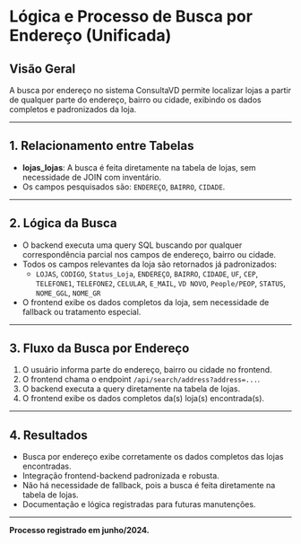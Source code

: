 # Lógica e Processo de Busca por Endereço (Unificada)

## Visão Geral
A busca por endereço no sistema ConsultaVD permite localizar lojas a partir de qualquer parte do endereço, bairro ou cidade, exibindo os dados completos e padronizados da loja.

---

## 1. Relacionamento entre Tabelas
- **lojas_lojas**: A busca é feita diretamente na tabela de lojas, sem necessidade de JOIN com inventário.
- Os campos pesquisados são: `ENDEREÇO`, `BAIRRO`, `CIDADE`.

---

## 2. Lógica da Busca
- O backend executa uma query SQL buscando por qualquer correspondência parcial nos campos de endereço, bairro ou cidade.
- Todos os campos relevantes da loja são retornados já padronizados:
  - `LOJAS`, `CODIGO`, `Status_Loja`, `ENDEREÇO`, `BAIRRO`, `CIDADE`, `UF`, `CEP`, `TELEFONE1`, `TELEFONE2`, `CELULAR`, `E_MAIL`, `VD NOVO`, `People/PEOP`, `STATUS`, `NOME_GGL`, `NOME_GR`
- O frontend exibe os dados completos da loja, sem necessidade de fallback ou tratamento especial.

---

## 3. Fluxo da Busca por Endereço
1. O usuário informa parte do endereço, bairro ou cidade no frontend.
2. O frontend chama o endpoint `/api/search/address?address=...`.
3. O backend executa a query diretamente na tabela de lojas.
4. O frontend exibe os dados completos da(s) loja(s) encontrada(s).

---

## 4. Resultados
- Busca por endereço exibe corretamente os dados completos das lojas encontradas.
- Integração frontend-backend padronizada e robusta.
- Não há necessidade de fallback, pois a busca é feita diretamente na tabela de lojas.
- Documentação e lógica registradas para futuras manutenções.

---

**Processo registrado em junho/2024.** 